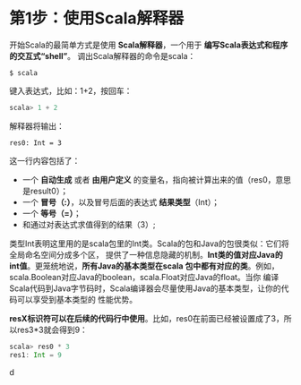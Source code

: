 第1步：使用Scala解释器
================================================================================
开始Scala的最简单方式是使用 **Scala解释器**，一个用于 **编写Scala表达式和程序的交互式“shell”**。
调出Scala解释器的命令是scala：
```shell
$ scala
```
键入表达式，比如：1+2，按回车：
```scala
scala> 1 + 2
```
解释器将输出：
```
res0: Int = 3
```
这一行内容包括了：
+ 一个 **自动生成** 或者 **由用户定义** 的变量名，指向被计算出来的值（res0，意思是result0）；
+ 一个 **冒号（:）**，以及冒号后面的表达式 **结果类型**（Int）；
+ 一个 **等号（=）**；
+ 和通过对表达式求值得到的结果（3）;

类型Int表明这里用的是scala包里的Int类。Scala的包和Java的包很类似：它们将全局命名空间分成多个区，
提供了一种信息隐藏的机制。**Int类的值对应Java的int值**。更笼统地说，**所有Java的基本类型在scala
包中都有对应的类**。例如，scala.Boolean对应Java的boolean，scala.Float对应Java的float。当你
编译Scala代码到Java字节码时，Scala编译器会尽量使用Java的基本类型，让你的代码可以享受到基本类型的
性能优势。

**resX标识符可以在后续的代码行中使用**。比如，res0在前面已经被设置成了3，所以res3*3就会得到9：
```scala
scala> res0 * 3
res1: Int = 9
```

































d
